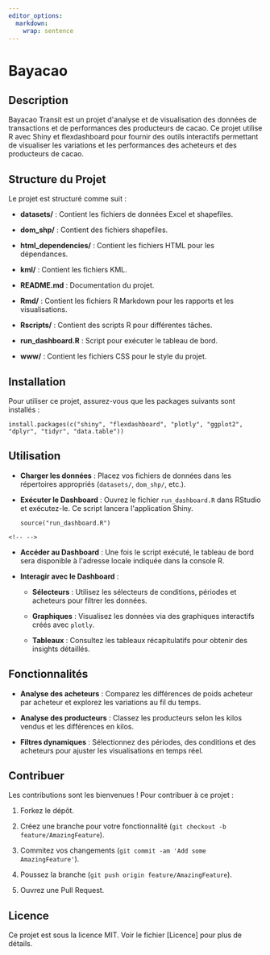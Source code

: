 ```yaml
---
editor_options: 
  markdown: 
    wrap: sentence
---
```


# Bayacao

## Description

Bayacao Transit est un projet d'analyse et de visualisation des données de transactions et de performances des producteurs de cacao.
Ce projet utilise R avec Shiny et flexdashboard pour fournir des outils interactifs permettant de visualiser les variations et les performances des acheteurs et des producteurs de cacao.

## Structure du Projet

Le projet est structuré comme suit :

-   **datasets/** : Contient les fichiers de données Excel et shapefiles.

-   **dom_shp/** : Contient des fichiers shapefiles.

-   **html_dependencies/** : Contient les fichiers HTML pour les dépendances.

-   **kml/** : Contient les fichiers KML.

-   **README.md** : Documentation du projet.

-   **Rmd/** : Contient les fichiers R Markdown pour les rapports et les visualisations.

-   **Rscripts/** : Contient des scripts R pour différentes tâches.

-   **run_dashboard.R** : Script pour exécuter le tableau de bord.

-   **www/** : Contient les fichiers CSS pour le style du projet.

## Installation 

Pour utiliser ce projet, assurez-vous que les packages suivants sont installés :

```         
install.packages(c("shiny", "flexdashboard", "plotly", "ggplot2", "dplyr", "tidyr", "data.table"))
```

## Utilisation

-   **Charger les données** : Placez vos fichiers de données dans les répertoires appropriés (`datasets/`, `dom_shp/`, etc.).

-   **Exécuter le Dashboard** :
    Ouvrez le fichier `run_dashboard.R` dans RStudio et exécutez-le.
    Ce script lancera l'application Shiny.

    ```         
    source("run_dashboard.R")
    ```

```{=html}
<!-- -->
```
-   **Accéder au Dashboard** :
    Une fois le script exécuté, le tableau de bord sera disponible à l'adresse locale indiquée dans la console R.

-   **Interagir avec le Dashboard** :

    -   **Sélecteurs** : Utilisez les sélecteurs de conditions, périodes et acheteurs pour filtrer les données.

    -   **Graphiques** : Visualisez les données via des graphiques interactifs créés avec `plotly`.

    -   **Tableaux** : Consultez les tableaux récapitulatifs pour obtenir des insights détaillés.

## Fonctionnalités

-   **Analyse des acheteurs** : Comparez les différences de poids acheteur par acheteur et explorez les variations au fil du temps.

-   **Analyse des producteurs** : Classez les producteurs selon les kilos vendus et les différences en kilos.

-   **Filtres dynamiques** : Sélectionnez des périodes, des conditions et des acheteurs pour ajuster les visualisations en temps réel.

## Contribuer

Les contributions sont les bienvenues !
Pour contribuer à ce projet :

1.  Forkez le dépôt.

2.  Créez une branche pour votre fonctionnalité (`git checkout -b feature/AmazingFeature`).

3.  Commitez vos changements (`git commit -am 'Add some AmazingFeature'`).

4.  Poussez la branche (`git push origin feature/AmazingFeature`).

5.  Ouvrez une Pull Request.

## Licence

Ce projet est sous la licence MIT.
Voir le fichier [Licence] pour plus de détails.
